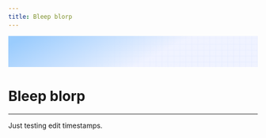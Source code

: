 ```yaml
---
title: Bleep blorp
---
```


![Demo background](../../assets/demo-image-3.png)

# Bleep blorp

***

Just testing edit timestamps.

